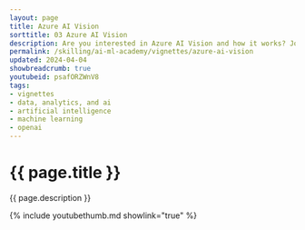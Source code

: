 ```yaml
---
layout: page
title: Azure AI Vision
sorttitle: 03 Azure AI Vision
description: Are you interested in Azure AI Vision and how it works? Join Juan Llovet de Casso and gain insights into the Azure AI Vision portal and Responsible AI for Vision. Juan will also guide you through a demo on how to train your own customized vision model using manual image labeling.
permalink: /skilling/ai-ml-academy/vignettes/azure-ai-vision
updated: 2024-04-04
showbreadcrumb: true
youtubeid: psafORZWnV8
tags:
- vignettes
- data, analytics, and ai
- artificial intelligence
- machine learning
- openai
---
```


# {{ page.title }}

{{ page.description }}

{% include youtubethumb.md showlink="true" %}